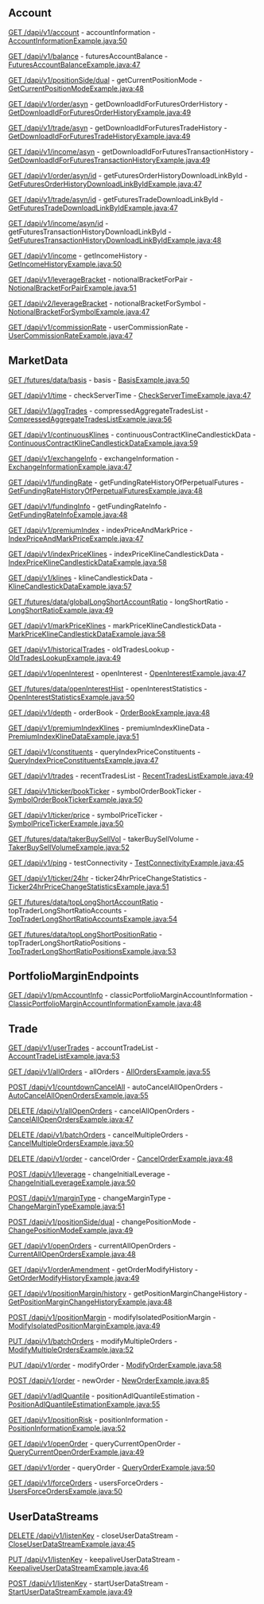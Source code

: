 ## Account

[GET /dapi/v1/account](https://developers.binance.com/docs/derivatives/coin-margined-futures/account/rest-api/Account-Information) - accountInformation - [AccountInformationExample.java:50](/examples/derivatives-trading-coin-futures/src/main/java/com/binance/connector/client/derivatives_trading_coin_futures/rest/account/AccountInformationExample.java#L50)

[GET /dapi/v1/balance](https://developers.binance.com/docs/derivatives/coin-margined-futures/account/rest-api/Futures-Account-Balance) - futuresAccountBalance - [FuturesAccountBalanceExample.java:47](/examples/derivatives-trading-coin-futures/src/main/java/com/binance/connector/client/derivatives_trading_coin_futures/rest/account/FuturesAccountBalanceExample.java#L47)

[GET /dapi/v1/positionSide/dual](https://developers.binance.com/docs/derivatives/coin-margined-futures/account/rest-api/Get-Current-Position-Mode) - getCurrentPositionMode - [GetCurrentPositionModeExample.java:48](/examples/derivatives-trading-coin-futures/src/main/java/com/binance/connector/client/derivatives_trading_coin_futures/rest/account/GetCurrentPositionModeExample.java#L48)

[GET /dapi/v1/order/asyn](https://developers.binance.com/docs/derivatives/coin-margined-futures/account/rest-api/Get-Download-Id-For-Futures-Order-History) - getDownloadIdForFuturesOrderHistory - [GetDownloadIdForFuturesOrderHistoryExample.java:49](/examples/derivatives-trading-coin-futures/src/main/java/com/binance/connector/client/derivatives_trading_coin_futures/rest/account/GetDownloadIdForFuturesOrderHistoryExample.java#L49)

[GET /dapi/v1/trade/asyn](https://developers.binance.com/docs/derivatives/coin-margined-futures/account/rest-api/Get-Download-Id-For-Futures-Trade-History) - getDownloadIdForFuturesTradeHistory - [GetDownloadIdForFuturesTradeHistoryExample.java:49](/examples/derivatives-trading-coin-futures/src/main/java/com/binance/connector/client/derivatives_trading_coin_futures/rest/account/GetDownloadIdForFuturesTradeHistoryExample.java#L49)

[GET /dapi/v1/income/asyn](https://developers.binance.com/docs/derivatives/coin-margined-futures/account/rest-api/Get-Download-Id-For-Futures-Transaction-History) - getDownloadIdForFuturesTransactionHistory - [GetDownloadIdForFuturesTransactionHistoryExample.java:49](/examples/derivatives-trading-coin-futures/src/main/java/com/binance/connector/client/derivatives_trading_coin_futures/rest/account/GetDownloadIdForFuturesTransactionHistoryExample.java#L49)

[GET /dapi/v1/order/asyn/id](https://developers.binance.com/docs/derivatives/coin-margined-futures/account/rest-api/Get-Futures-Order-History-Download-Link-by-Id) - getFuturesOrderHistoryDownloadLinkById - [GetFuturesOrderHistoryDownloadLinkByIdExample.java:47](/examples/derivatives-trading-coin-futures/src/main/java/com/binance/connector/client/derivatives_trading_coin_futures/rest/account/GetFuturesOrderHistoryDownloadLinkByIdExample.java#L47)

[GET /dapi/v1/trade/asyn/id](https://developers.binance.com/docs/derivatives/coin-margined-futures/account/rest-api/Get-Futures-Trade-Download-Link-by-Id) - getFuturesTradeDownloadLinkById - [GetFuturesTradeDownloadLinkByIdExample.java:47](/examples/derivatives-trading-coin-futures/src/main/java/com/binance/connector/client/derivatives_trading_coin_futures/rest/account/GetFuturesTradeDownloadLinkByIdExample.java#L47)

[GET /dapi/v1/income/asyn/id](https://developers.binance.com/docs/derivatives/coin-margined-futures/account/rest-api/Get-Futures-Transaction-History-Download-Link-by-Id) - getFuturesTransactionHistoryDownloadLinkById - [GetFuturesTransactionHistoryDownloadLinkByIdExample.java:48](/examples/derivatives-trading-coin-futures/src/main/java/com/binance/connector/client/derivatives_trading_coin_futures/rest/account/GetFuturesTransactionHistoryDownloadLinkByIdExample.java#L48)

[GET /dapi/v1/income](https://developers.binance.com/docs/derivatives/coin-margined-futures/account/rest-api/Get-Income-History) - getIncomeHistory - [GetIncomeHistoryExample.java:50](/examples/derivatives-trading-coin-futures/src/main/java/com/binance/connector/client/derivatives_trading_coin_futures/rest/account/GetIncomeHistoryExample.java#L50)

[GET /dapi/v1/leverageBracket](https://developers.binance.com/docs/derivatives/coin-margined-futures/account/rest-api/Notional-Bracket-for-Pair) - notionalBracketForPair - [NotionalBracketForPairExample.java:51](/examples/derivatives-trading-coin-futures/src/main/java/com/binance/connector/client/derivatives_trading_coin_futures/rest/account/NotionalBracketForPairExample.java#L51)

[GET /dapi/v2/leverageBracket](https://developers.binance.com/docs/derivatives/coin-margined-futures/account/rest-api/Notional-Bracket-for-Symbol) - notionalBracketForSymbol - [NotionalBracketForSymbolExample.java:47](/examples/derivatives-trading-coin-futures/src/main/java/com/binance/connector/client/derivatives_trading_coin_futures/rest/account/NotionalBracketForSymbolExample.java#L47)

[GET /dapi/v1/commissionRate](https://developers.binance.com/docs/derivatives/coin-margined-futures/account/rest-api/User-Commission-Rate) - userCommissionRate - [UserCommissionRateExample.java:47](/examples/derivatives-trading-coin-futures/src/main/java/com/binance/connector/client/derivatives_trading_coin_futures/rest/account/UserCommissionRateExample.java#L47)

## MarketData

[GET /futures/data/basis](https://developers.binance.com/docs/derivatives/coin-margined-futures/market-data/rest-api/Basis) - basis - [BasisExample.java:50](/examples/derivatives-trading-coin-futures/src/main/java/com/binance/connector/client/derivatives_trading_coin_futures/rest/marketdata/BasisExample.java#L50)

[GET /dapi/v1/time](https://developers.binance.com/docs/derivatives/coin-margined-futures/market-data/rest-api/Check-Server-time) - checkServerTime - [CheckServerTimeExample.java:47](/examples/derivatives-trading-coin-futures/src/main/java/com/binance/connector/client/derivatives_trading_coin_futures/rest/marketdata/CheckServerTimeExample.java#L47)

[GET /dapi/v1/aggTrades](https://developers.binance.com/docs/derivatives/coin-margined-futures/market-data/rest-api/Compressed-Aggregate-Trades-List) - compressedAggregateTradesList - [CompressedAggregateTradesListExample.java:56](/examples/derivatives-trading-coin-futures/src/main/java/com/binance/connector/client/derivatives_trading_coin_futures/rest/marketdata/CompressedAggregateTradesListExample.java#L56)

[GET /dapi/v1/continuousKlines](https://developers.binance.com/docs/derivatives/coin-margined-futures/market-data/rest-api/Continuous-Contract-Kline-Candlestick-Data) - continuousContractKlineCandlestickData - [ContinuousContractKlineCandlestickDataExample.java:59](/examples/derivatives-trading-coin-futures/src/main/java/com/binance/connector/client/derivatives_trading_coin_futures/rest/marketdata/ContinuousContractKlineCandlestickDataExample.java#L59)

[GET /dapi/v1/exchangeInfo](https://developers.binance.com/docs/derivatives/coin-margined-futures/market-data/rest-api/Exchange-Information) - exchangeInformation - [ExchangeInformationExample.java:47](/examples/derivatives-trading-coin-futures/src/main/java/com/binance/connector/client/derivatives_trading_coin_futures/rest/marketdata/ExchangeInformationExample.java#L47)

[GET /dapi/v1/fundingRate](https://developers.binance.com/docs/derivatives/coin-margined-futures/market-data/rest-api/Get-Funding-Rate-History-of-Perpetual-Futures) - getFundingRateHistoryOfPerpetualFutures - [GetFundingRateHistoryOfPerpetualFuturesExample.java:48](/examples/derivatives-trading-coin-futures/src/main/java/com/binance/connector/client/derivatives_trading_coin_futures/rest/marketdata/GetFundingRateHistoryOfPerpetualFuturesExample.java#L48)

[GET /dapi/v1/fundingInfo](https://developers.binance.com/docs/derivatives/coin-margined-futures/market-data/rest-api/Get-Funding-Info) - getFundingRateInfo - [GetFundingRateInfoExample.java:48](/examples/derivatives-trading-coin-futures/src/main/java/com/binance/connector/client/derivatives_trading_coin_futures/rest/marketdata/GetFundingRateInfoExample.java#L48)

[GET /dapi/v1/premiumIndex](https://developers.binance.com/docs/derivatives/coin-margined-futures/market-data/rest-api/Index-Price-and-Mark-Price) - indexPriceAndMarkPrice - [IndexPriceAndMarkPriceExample.java:47](/examples/derivatives-trading-coin-futures/src/main/java/com/binance/connector/client/derivatives_trading_coin_futures/rest/marketdata/IndexPriceAndMarkPriceExample.java#L47)

[GET /dapi/v1/indexPriceKlines](https://developers.binance.com/docs/derivatives/coin-margined-futures/market-data/rest-api/Index-Price-Kline-Candlestick-Data) - indexPriceKlineCandlestickData - [IndexPriceKlineCandlestickDataExample.java:58](/examples/derivatives-trading-coin-futures/src/main/java/com/binance/connector/client/derivatives_trading_coin_futures/rest/marketdata/IndexPriceKlineCandlestickDataExample.java#L58)

[GET /dapi/v1/klines](https://developers.binance.com/docs/derivatives/coin-margined-futures/market-data/rest-api/Kline-Candlestick-Data) - klineCandlestickData - [KlineCandlestickDataExample.java:57](/examples/derivatives-trading-coin-futures/src/main/java/com/binance/connector/client/derivatives_trading_coin_futures/rest/marketdata/KlineCandlestickDataExample.java#L57)

[GET /futures/data/globalLongShortAccountRatio](https://developers.binance.com/docs/derivatives/coin-margined-futures/market-data/rest-api/Long-Short-Ratio) - longShortRatio - [LongShortRatioExample.java:49](/examples/derivatives-trading-coin-futures/src/main/java/com/binance/connector/client/derivatives_trading_coin_futures/rest/marketdata/LongShortRatioExample.java#L49)

[GET /dapi/v1/markPriceKlines](https://developers.binance.com/docs/derivatives/coin-margined-futures/market-data/rest-api/Mark-Price-Kline-Candlestick-Data) - markPriceKlineCandlestickData - [MarkPriceKlineCandlestickDataExample.java:58](/examples/derivatives-trading-coin-futures/src/main/java/com/binance/connector/client/derivatives_trading_coin_futures/rest/marketdata/MarkPriceKlineCandlestickDataExample.java#L58)

[GET /dapi/v1/historicalTrades](https://developers.binance.com/docs/derivatives/coin-margined-futures/market-data/rest-api/Old-Trades-Lookup) - oldTradesLookup - [OldTradesLookupExample.java:49](/examples/derivatives-trading-coin-futures/src/main/java/com/binance/connector/client/derivatives_trading_coin_futures/rest/marketdata/OldTradesLookupExample.java#L49)

[GET /dapi/v1/openInterest](https://developers.binance.com/docs/derivatives/coin-margined-futures/market-data/rest-api/Open-Interest) - openInterest - [OpenInterestExample.java:47](/examples/derivatives-trading-coin-futures/src/main/java/com/binance/connector/client/derivatives_trading_coin_futures/rest/marketdata/OpenInterestExample.java#L47)

[GET /futures/data/openInterestHist](https://developers.binance.com/docs/derivatives/coin-margined-futures/market-data/rest-api/Open-Interest-Statistics) - openInterestStatistics - [OpenInterestStatisticsExample.java:50](/examples/derivatives-trading-coin-futures/src/main/java/com/binance/connector/client/derivatives_trading_coin_futures/rest/marketdata/OpenInterestStatisticsExample.java#L50)

[GET /dapi/v1/depth](https://developers.binance.com/docs/derivatives/coin-margined-futures/market-data/rest-api/Order-Book) - orderBook - [OrderBookExample.java:48](/examples/derivatives-trading-coin-futures/src/main/java/com/binance/connector/client/derivatives_trading_coin_futures/rest/marketdata/OrderBookExample.java#L48)

[GET /dapi/v1/premiumIndexKlines](https://developers.binance.com/docs/derivatives/coin-margined-futures/market-data/rest-api/Premium-index-Kline-Data) - premiumIndexKlineData - [PremiumIndexKlineDataExample.java:51](/examples/derivatives-trading-coin-futures/src/main/java/com/binance/connector/client/derivatives_trading_coin_futures/rest/marketdata/PremiumIndexKlineDataExample.java#L51)

[GET /dapi/v1/constituents](https://developers.binance.com/docs/derivatives/coin-margined-futures/market-data/rest-api/Index-Constituents) - queryIndexPriceConstituents - [QueryIndexPriceConstituentsExample.java:47](/examples/derivatives-trading-coin-futures/src/main/java/com/binance/connector/client/derivatives_trading_coin_futures/rest/marketdata/QueryIndexPriceConstituentsExample.java#L47)

[GET /dapi/v1/trades](https://developers.binance.com/docs/derivatives/coin-margined-futures/market-data/rest-api/Recent-Trades-List) - recentTradesList - [RecentTradesListExample.java:49](/examples/derivatives-trading-coin-futures/src/main/java/com/binance/connector/client/derivatives_trading_coin_futures/rest/marketdata/RecentTradesListExample.java#L49)

[GET /dapi/v1/ticker/bookTicker](https://developers.binance.com/docs/derivatives/coin-margined-futures/market-data/rest-api/Symbol-Order-Book-Ticker) - symbolOrderBookTicker - [SymbolOrderBookTickerExample.java:50](/examples/derivatives-trading-coin-futures/src/main/java/com/binance/connector/client/derivatives_trading_coin_futures/rest/marketdata/SymbolOrderBookTickerExample.java#L50)

[GET /dapi/v1/ticker/price](https://developers.binance.com/docs/derivatives/coin-margined-futures/market-data/rest-api/Symbol-Price-Ticker) - symbolPriceTicker - [SymbolPriceTickerExample.java:50](/examples/derivatives-trading-coin-futures/src/main/java/com/binance/connector/client/derivatives_trading_coin_futures/rest/marketdata/SymbolPriceTickerExample.java#L50)

[GET /futures/data/takerBuySellVol](https://developers.binance.com/docs/derivatives/coin-margined-futures/market-data/rest-api/Taker-Buy-Sell-Volume) - takerBuySellVolume - [TakerBuySellVolumeExample.java:52](/examples/derivatives-trading-coin-futures/src/main/java/com/binance/connector/client/derivatives_trading_coin_futures/rest/marketdata/TakerBuySellVolumeExample.java#L52)

[GET /dapi/v1/ping](https://developers.binance.com/docs/derivatives/coin-margined-futures/market-data/rest-api/Test-Connectivity) - testConnectivity - [TestConnectivityExample.java:45](/examples/derivatives-trading-coin-futures/src/main/java/com/binance/connector/client/derivatives_trading_coin_futures/rest/marketdata/TestConnectivityExample.java#L45)

[GET /dapi/v1/ticker/24hr](https://developers.binance.com/docs/derivatives/coin-margined-futures/market-data/rest-api/24hr-Ticker-Price-Change-Statistics) - ticker24hrPriceChangeStatistics - [Ticker24hrPriceChangeStatisticsExample.java:51](/examples/derivatives-trading-coin-futures/src/main/java/com/binance/connector/client/derivatives_trading_coin_futures/rest/marketdata/Ticker24hrPriceChangeStatisticsExample.java#L51)

[GET /futures/data/topLongShortAccountRatio](https://developers.binance.com/docs/derivatives/coin-margined-futures/market-data/rest-api/Top-Long-Short-Account-Ratio) - topTraderLongShortRatioAccounts - [TopTraderLongShortRatioAccountsExample.java:54](/examples/derivatives-trading-coin-futures/src/main/java/com/binance/connector/client/derivatives_trading_coin_futures/rest/marketdata/TopTraderLongShortRatioAccountsExample.java#L54)

[GET /futures/data/topLongShortPositionRatio](https://developers.binance.com/docs/derivatives/coin-margined-futures/market-data/rest-api/Top-Trader-Long-Short-Ratio) - topTraderLongShortRatioPositions - [TopTraderLongShortRatioPositionsExample.java:53](/examples/derivatives-trading-coin-futures/src/main/java/com/binance/connector/client/derivatives_trading_coin_futures/rest/marketdata/TopTraderLongShortRatioPositionsExample.java#L53)

## PortfolioMarginEndpoints

[GET /dapi/v1/pmAccountInfo](https://developers.binance.com/docs/derivatives/coin-margined-futures/portfolio-margin-endpoints/Classic-Portfolio-Margin-Account-Information) - classicPortfolioMarginAccountInformation - [ClassicPortfolioMarginAccountInformationExample.java:48](/examples/derivatives-trading-coin-futures/src/main/java/com/binance/connector/client/derivatives_trading_coin_futures/rest/portfoliomarginendpoints/ClassicPortfolioMarginAccountInformationExample.java#L48)

## Trade

[GET /dapi/v1/userTrades](https://developers.binance.com/docs/derivatives/coin-margined-futures/trade/rest-api/Account-Trade-List) - accountTradeList - [AccountTradeListExample.java:53](/examples/derivatives-trading-coin-futures/src/main/java/com/binance/connector/client/derivatives_trading_coin_futures/rest/trade/AccountTradeListExample.java#L53)

[GET /dapi/v1/allOrders](https://developers.binance.com/docs/derivatives/coin-margined-futures/trade/rest-api/All-Orders) - allOrders - [AllOrdersExample.java:55](/examples/derivatives-trading-coin-futures/src/main/java/com/binance/connector/client/derivatives_trading_coin_futures/rest/trade/AllOrdersExample.java#L55)

[POST /dapi/v1/countdownCancelAll](https://developers.binance.com/docs/derivatives/coin-margined-futures/trade/rest-api/Auto-Cancel-All-Open-Orders) - autoCancelAllOpenOrders - [AutoCancelAllOpenOrdersExample.java:55](/examples/derivatives-trading-coin-futures/src/main/java/com/binance/connector/client/derivatives_trading_coin_futures/rest/trade/AutoCancelAllOpenOrdersExample.java#L55)

[DELETE /dapi/v1/allOpenOrders](https://developers.binance.com/docs/derivatives/coin-margined-futures/trade/rest-api/Cancel-All-Open-Orders) - cancelAllOpenOrders - [CancelAllOpenOrdersExample.java:47](/examples/derivatives-trading-coin-futures/src/main/java/com/binance/connector/client/derivatives_trading_coin_futures/rest/trade/CancelAllOpenOrdersExample.java#L47)

[DELETE /dapi/v1/batchOrders](https://developers.binance.com/docs/derivatives/coin-margined-futures/trade/rest-api/Cancel-Multiple-Orders) - cancelMultipleOrders - [CancelMultipleOrdersExample.java:50](/examples/derivatives-trading-coin-futures/src/main/java/com/binance/connector/client/derivatives_trading_coin_futures/rest/trade/CancelMultipleOrdersExample.java#L50)

[DELETE /dapi/v1/order](https://developers.binance.com/docs/derivatives/coin-margined-futures/trade/rest-api/Cancel-Order) - cancelOrder - [CancelOrderExample.java:48](/examples/derivatives-trading-coin-futures/src/main/java/com/binance/connector/client/derivatives_trading_coin_futures/rest/trade/CancelOrderExample.java#L48)

[POST /dapi/v1/leverage](https://developers.binance.com/docs/derivatives/coin-margined-futures/trade/rest-api/Change-Initial-Leverage) - changeInitialLeverage - [ChangeInitialLeverageExample.java:50](/examples/derivatives-trading-coin-futures/src/main/java/com/binance/connector/client/derivatives_trading_coin_futures/rest/trade/ChangeInitialLeverageExample.java#L50)

[POST /dapi/v1/marginType](https://developers.binance.com/docs/derivatives/coin-margined-futures/trade/rest-api/Change-Margin-Type) - changeMarginType - [ChangeMarginTypeExample.java:51](/examples/derivatives-trading-coin-futures/src/main/java/com/binance/connector/client/derivatives_trading_coin_futures/rest/trade/ChangeMarginTypeExample.java#L51)

[POST /dapi/v1/positionSide/dual](https://developers.binance.com/docs/derivatives/coin-margined-futures/trade/rest-api/Change-Position-Mode) - changePositionMode - [ChangePositionModeExample.java:49](/examples/derivatives-trading-coin-futures/src/main/java/com/binance/connector/client/derivatives_trading_coin_futures/rest/trade/ChangePositionModeExample.java#L49)

[GET /dapi/v1/openOrders](https://developers.binance.com/docs/derivatives/coin-margined-futures/trade/rest-api/Current-All-Open-Orders) - currentAllOpenOrders - [CurrentAllOpenOrdersExample.java:48](/examples/derivatives-trading-coin-futures/src/main/java/com/binance/connector/client/derivatives_trading_coin_futures/rest/trade/CurrentAllOpenOrdersExample.java#L48)

[GET /dapi/v1/orderAmendment](https://developers.binance.com/docs/derivatives/coin-margined-futures/trade/rest-api/Get-Order-Modify-History) - getOrderModifyHistory - [GetOrderModifyHistoryExample.java:49](/examples/derivatives-trading-coin-futures/src/main/java/com/binance/connector/client/derivatives_trading_coin_futures/rest/trade/GetOrderModifyHistoryExample.java#L49)

[GET /dapi/v1/positionMargin/history](https://developers.binance.com/docs/derivatives/coin-margined-futures/trade/rest-api/Get-Position-Margin-Change-History) - getPositionMarginChangeHistory - [GetPositionMarginChangeHistoryExample.java:48](/examples/derivatives-trading-coin-futures/src/main/java/com/binance/connector/client/derivatives_trading_coin_futures/rest/trade/GetPositionMarginChangeHistoryExample.java#L48)

[POST /dapi/v1/positionMargin](https://developers.binance.com/docs/derivatives/coin-margined-futures/trade/rest-api/Modify-Isolated-Position-Margin) - modifyIsolatedPositionMargin - [ModifyIsolatedPositionMarginExample.java:49](/examples/derivatives-trading-coin-futures/src/main/java/com/binance/connector/client/derivatives_trading_coin_futures/rest/trade/ModifyIsolatedPositionMarginExample.java#L49)

[PUT /dapi/v1/batchOrders](https://developers.binance.com/docs/derivatives/coin-margined-futures/trade/rest-api/Modify-Multiple-Orders) - modifyMultipleOrders - [ModifyMultipleOrdersExample.java:52](/examples/derivatives-trading-coin-futures/src/main/java/com/binance/connector/client/derivatives_trading_coin_futures/rest/trade/ModifyMultipleOrdersExample.java#L52)

[PUT /dapi/v1/order](https://developers.binance.com/docs/derivatives/coin-margined-futures/trade/rest-api/Modify-Order) - modifyOrder - [ModifyOrderExample.java:58](/examples/derivatives-trading-coin-futures/src/main/java/com/binance/connector/client/derivatives_trading_coin_futures/rest/trade/ModifyOrderExample.java#L58)

[POST /dapi/v1/order](https://developers.binance.com/docs/derivatives/coin-margined-futures/trade/rest-api/New-Order) - newOrder - [NewOrderExample.java:85](/examples/derivatives-trading-coin-futures/src/main/java/com/binance/connector/client/derivatives_trading_coin_futures/rest/trade/NewOrderExample.java#L85)

[GET /dapi/v1/adlQuantile](https://developers.binance.com/docs/derivatives/coin-margined-futures/trade/rest-api/Position-ADL-Quantile-Estimation) - positionAdlQuantileEstimation - [PositionAdlQuantileEstimationExample.java:55](/examples/derivatives-trading-coin-futures/src/main/java/com/binance/connector/client/derivatives_trading_coin_futures/rest/trade/PositionAdlQuantileEstimationExample.java#L55)

[GET /dapi/v1/positionRisk](https://developers.binance.com/docs/derivatives/coin-margined-futures/trade/rest-api/Position-Information) - positionInformation - [PositionInformationExample.java:52](/examples/derivatives-trading-coin-futures/src/main/java/com/binance/connector/client/derivatives_trading_coin_futures/rest/trade/PositionInformationExample.java#L52)

[GET /dapi/v1/openOrder](https://developers.binance.com/docs/derivatives/coin-margined-futures/trade/rest-api/Query-Current-Open-Order) - queryCurrentOpenOrder - [QueryCurrentOpenOrderExample.java:49](/examples/derivatives-trading-coin-futures/src/main/java/com/binance/connector/client/derivatives_trading_coin_futures/rest/trade/QueryCurrentOpenOrderExample.java#L49)

[GET /dapi/v1/order](https://developers.binance.com/docs/derivatives/coin-margined-futures/trade/rest-api/Query-Order) - queryOrder - [QueryOrderExample.java:50](/examples/derivatives-trading-coin-futures/src/main/java/com/binance/connector/client/derivatives_trading_coin_futures/rest/trade/QueryOrderExample.java#L50)

[GET /dapi/v1/forceOrders](https://developers.binance.com/docs/derivatives/coin-margined-futures/trade/rest-api/Users-Force-Orders) - usersForceOrders - [UsersForceOrdersExample.java:50](/examples/derivatives-trading-coin-futures/src/main/java/com/binance/connector/client/derivatives_trading_coin_futures/rest/trade/UsersForceOrdersExample.java#L50)

## UserDataStreams

[DELETE /dapi/v1/listenKey](https://developers.binance.com/docs/derivatives/coin-margined-futures/user-data-streams/Close-User-Data-Stream) - closeUserDataStream - [CloseUserDataStreamExample.java:45](/examples/derivatives-trading-coin-futures/src/main/java/com/binance/connector/client/derivatives_trading_coin_futures/rest/userdatastreams/CloseUserDataStreamExample.java#L45)

[PUT /dapi/v1/listenKey](https://developers.binance.com/docs/derivatives/coin-margined-futures/user-data-streams/Keepalive-User-Data-Stream) - keepaliveUserDataStream - [KeepaliveUserDataStreamExample.java:46](/examples/derivatives-trading-coin-futures/src/main/java/com/binance/connector/client/derivatives_trading_coin_futures/rest/userdatastreams/KeepaliveUserDataStreamExample.java#L46)

[POST /dapi/v1/listenKey](https://developers.binance.com/docs/derivatives/coin-margined-futures/user-data-streams/Start-User-Data-Stream) - startUserDataStream - [StartUserDataStreamExample.java:49](/examples/derivatives-trading-coin-futures/src/main/java/com/binance/connector/client/derivatives_trading_coin_futures/rest/userdatastreams/StartUserDataStreamExample.java#L49)


